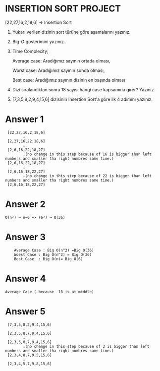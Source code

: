 # INSERTION SORT PROJECT

[22,27,16,2,18,6] -> Insertion Sort

   1. Yukarı verilen dizinin sort türüne göre aşamalarını yazınız.
   2. Big-O gösterimini yazınız.
   3. Time Complexity;

      Average case: Aradığımız sayının ortada olması,

      Worst case: Aradığımız sayının sonda olması, 

      Best case: Aradığımız sayının dizinin en başında olması
   4. Dizi sıralandıktan sonra 18 sayısı hangi case kapsamına girer? Yazınız.


   5. [7,3,5,8,2,9,4,15,6] dizisinin Insertion Sort'a göre ilk 4 adımını yazınız.

   # Answer 1
     [22,27,16,2,18,6]
            ↓
     [2,27,16,22,18,6]
            ↓
     [2,6,16,22,18,27]
            ↓(no change in this step because of 16 is bigger than left numbers and smaller tha right numbres same time.)
     [2,6,16,22,18,27]
            ↓
     [2,6,16,18,22,27]
            ↓(no change in this step because of 22 is bigger than left numbers and smaller tha right numbres same time.)
     [2,6,16,18,22,27]

# Answer 2
    O(n²) → n=6 => (6²) → O(36) 

# Answer 3
        Average Case : Big O(n^2) =Big O(36)
        Woest Case : Big O(n^2) = Big O(36)
        Best Case  : Big O(n)= Big O(6)
# Answer 4
    Average Case ( because  18 is at middle)

# Answer 5
     [7,3,5,8,2,9,4,15,6]
            ↓
     [2,3,5,8,7,9,4,15,6]
            ↓
     [2,3,5,8,7,9,4,15,6]
            ↓(no change in this step because of 3 is bigger than left numbers and smaller tha right numbres same time.)
     [2,3,4,8,7,9,5,15,6]
            ↓
     [2,3,4,5,7,9,8,15,6]


   